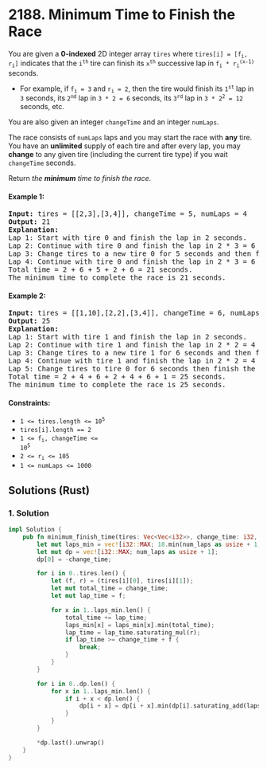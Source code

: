 # 2188. Minimum Time to Finish the Race
You are given a **0-indexed** 2D integer array `tires` where <code>tires[i] = [f<sub>i</sub>, r<sub>i</sub>]</code> indicates that the <code>i<sup>th</sup></code> tire can finish its <code>x<sup>th</sup></code> successive lap in <code>f<sub>i</sub> * r<sub>i</sub><sup>(x-1)</sup></code> seconds.

* For example, if <code>f<sub>i</sub> = 3</code> and <code>r<sub>i</sub> = 2</code>, then the tire would finish its <code>1<sup>st</sup></code> lap in `3` seconds, its <code>2<sup>nd</sup></code> lap in `3 * 2 = 6` seconds, its <code>3<sup>rd</sup></code> lap in <code>3 * 2<sup>2</sup> = 12</code> seconds, etc.

You are also given an integer `changeTime` and an integer `numLaps`.

The race consists of `numLaps` laps and you may start the race with **any** tire. You have an **unlimited** supply of each tire and after every lap, you may **change** to any given tire (including the current tire type) if you wait `changeTime` seconds.

Return *the **minimum** time to finish the race*.

#### Example 1:
<pre>
<strong>Input:</strong> tires = [[2,3],[3,4]], changeTime = 5, numLaps = 4
<strong>Output:</strong> 21
<strong>Explanation:</strong>
Lap 1: Start with tire 0 and finish the lap in 2 seconds.
Lap 2: Continue with tire 0 and finish the lap in 2 * 3 = 6 seconds.
Lap 3: Change tires to a new tire 0 for 5 seconds and then finish the lap in another 2 seconds.
Lap 4: Continue with tire 0 and finish the lap in 2 * 3 = 6 seconds.
Total time = 2 + 6 + 5 + 2 + 6 = 21 seconds.
The minimum time to complete the race is 21 seconds.
</pre>

#### Example 2:
<pre>
<strong>Input:</strong> tires = [[1,10],[2,2],[3,4]], changeTime = 6, numLaps = 5
<strong>Output:</strong> 25
<strong>Explanation:</strong>
Lap 1: Start with tire 1 and finish the lap in 2 seconds.
Lap 2: Continue with tire 1 and finish the lap in 2 * 2 = 4 seconds.
Lap 3: Change tires to a new tire 1 for 6 seconds and then finish the lap in another 2 seconds.
Lap 4: Continue with tire 1 and finish the lap in 2 * 2 = 4 seconds.
Lap 5: Change tires to tire 0 for 6 seconds then finish the lap in another 1 second.
Total time = 2 + 4 + 6 + 2 + 4 + 6 + 1 = 25 seconds.
The minimum time to complete the race is 25 seconds.
</pre>

#### Constraints:
* <code>1 <= tires.length <= 10<sup>5</sup></code>
* `tires[i].length == 2`
* <code>1 <= f<sub>i</sub>, changeTime <= 10<sup>5</sup></code>
* <code>2 <= r<sub>i</sub> <= 105</sup></code>
* `1 <= numLaps <= 1000`

## Solutions (Rust)

### 1. Solution
```Rust
impl Solution {
    pub fn minimum_finish_time(tires: Vec<Vec<i32>>, change_time: i32, num_laps: i32) -> i32 {
        let mut laps_min = vec![i32::MAX; 18.min(num_laps as usize + 1)];
        let mut dp = vec![i32::MAX; num_laps as usize + 1];
        dp[0] = -change_time;

        for i in 0..tires.len() {
            let (f, r) = (tires[i][0], tires[i][1]);
            let mut total_time = change_time;
            let mut lap_time = f;

            for x in 1..laps_min.len() {
                total_time += lap_time;
                laps_min[x] = laps_min[x].min(total_time);
                lap_time = lap_time.saturating_mul(r);
                if lap_time >= change_time + f {
                    break;
                }
            }
        }

        for i in 0..dp.len() {
            for x in 1..laps_min.len() {
                if i + x < dp.len() {
                    dp[i + x] = dp[i + x].min(dp[i].saturating_add(laps_min[x]));
                }
            }
        }

        *dp.last().unwrap()
    }
}
```
